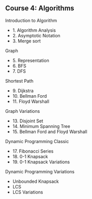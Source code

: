 ## Course 4: Algorithms

Introduction to Algorithm</summary>
    <ul>
        <li>1. Algorithm Analysis</li>
        <li>2. Asymptotic Notation</li>
        <li>3. Merge sort</li>
    </ul>

Graph</summary>
    <ul>
        <li>5. Representation</li>
        <li>6. BFS</li>
        <li>7. DFS</li>
    </ul>

Shortest Path</summary>
    <ul>
        <li>9. Dijkstra</li>
        <li>10. Bellman Ford</li>
        <li>11. Floyd Warshall</li>
    </ul>

Graph Variations</summary>
    <ul>
        <li>13. Disjoint Set</li>
        <li>14. Minimum Spanning Tree</li>
        <li>15. Bellman Ford and Floyd Warshall</li>
    </ul>

Dynamic Programming Classic</summary>
    <ul>
        <li>17. Fibonacci Series</li>
        <li>18. 0-1 Knapsack</li>
        <li>19. 0-1 Knapsack Variations</li>
    </ul>
    
Dynamic Programming Variations</summary>
    <ul>
        <li>Unbounded Knapsack</li>
        <li>LCS</li>
        <li>LCS Variations</li>
    </ul>
